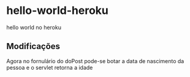 # hello-world-heroku
 hello world no heroku
## Modificações
  Agora no fornulário do doPost pode-se botar a data de nascimento da pessoa e o servlet retorna a idade
